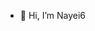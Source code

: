 - 👋 Hi, I’m Nayei6

<!---
Nayei6/Nayei6 is a ✨ special ✨ repository because its `README.md` (this file) appears on your GitHub profile.
You can click the Preview link to take a look at your changes.
--->
